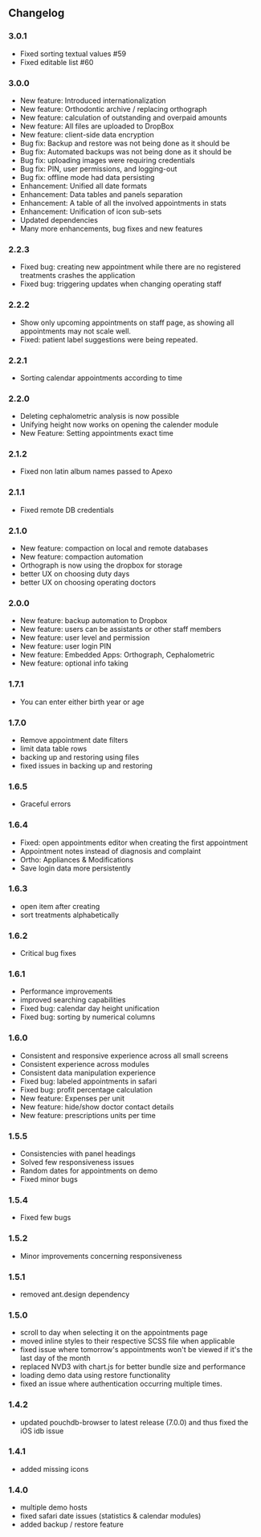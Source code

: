 ## Changelog

### 3.0.1

-   Fixed sorting textual values #59
-   Fixed editable list #60

### 3.0.0

-   New feature: Introduced internationalization
-   New feature: Orthodontic archive / replacing orthograph
-   New feature: calculation of outstanding and overpaid amounts
-   New feature: All files are uploaded to DropBox
-   New feature: client-side data encryption
-   Bug fix: Backup and restore was not being done as it should be
-   Bug fix: Automated backups was not being done as it should be
-   Bug fix: uploading images were requiring credentials
-   Bug fix: PIN, user permissions, and logging-out
-   Bug fix: offline mode had data persisting
-   Enhancement: Unified all date formats
-   Enhancement: Data tables and panels separation
-   Enhancement: A table of all the involved appointments in stats
-   Enhancement: Unification of icon sub-sets
-   Updated dependencies
-   Many more enhancements, bug fixes and new features

### 2.2.3

-   Fixed bug: creating new appointment while there are no registered treatments crashes the application
-   Fixed bug: triggering updates when changing operating staff

### 2.2.2

-   Show only upcoming appointments on staff page, as showing all appointments may not scale well.
-   Fixed: patient label suggestions were being repeated.

### 2.2.1

-   Sorting calendar appointments according to time

### 2.2.0

-   Deleting cephalometric analysis is now possible
-   Unifying height now works on opening the calender module
-   New Feature: Setting appointments exact time

### 2.1.2

-   Fixed non latin album names passed to Apexo

### 2.1.1

-   Fixed remote DB credentials

### 2.1.0

-   New feature: compaction on local and remote databases
-   New feature: compaction automation
-   Orthograph is now using the dropbox for storage
-   better UX on choosing duty days
-   better UX on choosing operating doctors

### 2.0.0

-   New feature: backup automation to Dropbox
-   New feature: users can be assistants or other staff members
-   New feature: user level and permission
-   New feature: user login PIN
-   New feature: Embedded Apps: Orthograph, Cephalometric
-   New feature: optional info taking

### 1.7.1

-   You can enter either birth year or age

### 1.7.0

-   Remove appointment date filters
-   limit data table rows
-   backing up and restoring using files
-   fixed issues in backing up and restoring

### 1.6.5

-   Graceful errors

### 1.6.4

-   Fixed: open appointments editor when creating the first appointment
-   Appointment notes instead of diagnosis and complaint
-   Ortho: Appliances & Modifications
-   Save login data more persistently

### 1.6.3

-   open item after creating
-   sort treatments alphabetically

### 1.6.2

-   Critical bug fixes

### 1.6.1

-   Performance improvements
-   improved searching capabilities
-   Fixed bug: calendar day height unification
-   Fixed bug: sorting by numerical columns

### 1.6.0

-   Consistent and responsive experience across all small screens
-   Consistent experience across modules
-   Consistent data manipulation experience
-   Fixed bug: labeled appointments in safari
-   Fixed bug: profit percentage calculation
-   New feature: Expenses per unit
-   New feature: hide/show doctor contact details
-   New feature: prescriptions units per time

### 1.5.5

-   Consistencies with panel headings
-   Solved few responsiveness issues
-   Random dates for appointments on demo
-   Fixed minor bugs

### 1.5.4

-   Fixed few bugs

### 1.5.2

-   Minor improvements concerning responsiveness

### 1.5.1

-   removed ant.design dependency

### 1.5.0

-   scroll to day when selecting it on the appointments page
-   moved inline styles to their respective SCSS file when applicable
-   fixed issue where tomorrow's appointments won't be viewed if it's the last day of the month
-   replaced NVD3 with chart.js for better bundle size and performance
-   loading demo data using restore functionality
-   fixed an issue where authentication occurring multiple times.

### 1.4.2

-   updated pouchdb-browser to latest release (7.0.0) and thus fixed the iOS idb issue

### 1.4.1

-   added missing icons

### 1.4.0

-   multiple demo hosts
-   fixed safari date issues (statistics & calendar modules)
-   added backup / restore feature
